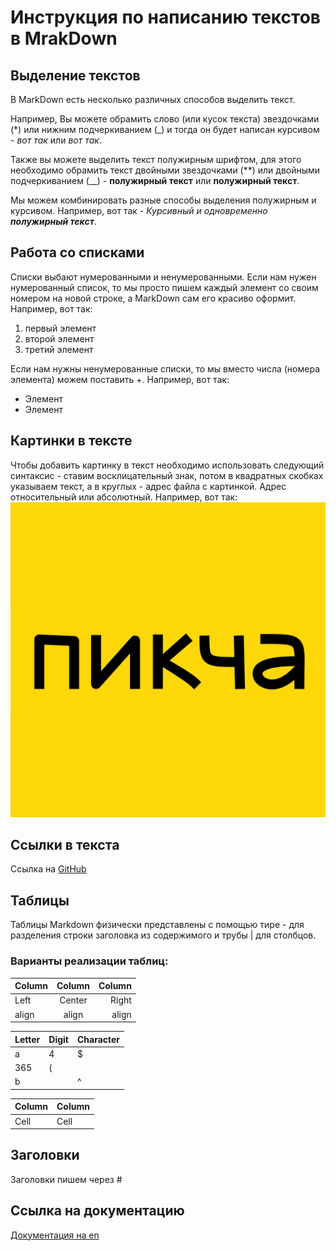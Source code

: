 # Инструкция по написанию текстов в MrakDown

## Выделение текстов

В MarkDown есть несколько различных способов выделить текст. 

Например, Вы можете обрамить слово (или кусок текста) звездочками (*) или нижним подчеркиванием (_) и тогда он будет написан курсивом - *вот так* или _вот так_.

Также вы можете выделить текст полужирным шрифтом, для этого необходимо обрамить текст двойными звездочками (**) или двойными подчеркиванием (__) - **полужирный текст** или __полужирный текст__.

Мы можем комбинировать разные способы выделения полужирным и курсивом. Например, вот так - _Курсивный и одновременно **полужирный текст**_.

## Работа со списками

Списки выбают нумерованными и ненумерованными. Если нам нужен нумерованный список, то мы просто пишем каждый элемент со своим номером на новой строке, а MarkDown сам его красиво оформит. Например, вот так:
1. первый элемент
2. второй элемент
3. третий элемент

Если нам нужны ненумерованные списки, то мы вместо числа (номера элемента) можем поставить +. Например, вот так:
+ Элемент
+ Элемент

## Картинки в тексте

Чтобы добавить картинку в текст необходимо использовать следующий синтаксис - ставим восклицательный знак, потом в квадратных скобках указываем текст, а в круглых - адрес файла с картинкой. Адрес относительный или абсолютный. Например, вот так:
![Это пикча](/src/picture.png.png)

## Ссылки в текста

Ссылка на [GitHub](https://github.com/)

## Таблицы

Таблицы Markdown физически представлены с помощью тире - для разделения строки заголовка из содержимого и трубы | для столбцов.

### Варианты реализации таблиц: 
Column | Column | Column
:----- | :----: | -----:
Left   | Center | Right
align  | align  | align
 
 Letter|Digit|Character
---|---|---
a|4|$
 |365|(
b| |^  

Column | Column
------ | ------
Cell   | Cell  

## Заголовки
Заголовки пишем через #

## Ссылка на документацию 
[Документация на en](https://github.com/adam-p/markdown-here/wiki/Markdown-Cheatsheet)